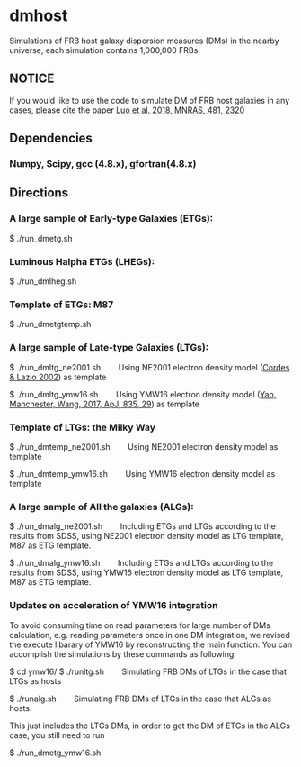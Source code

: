 # dmhost

Simulations of FRB host galaxy dispersion measures (DMs) in the nearby universe, each simulation contains 1,000,000 FRBs

## NOTICE

If you would like to use the code to simulate DM of FRB host galaxies in any cases, please cite the paper [Luo et al. 2018, MNRAS, 481, 2320](http://adsabs.harvard.edu/abs/2018MNRAS.481.2320L)

## Dependencies
### Numpy, Scipy, gcc (4.8.x), gfortran(4.8.x)


## Directions
### A large sample of Early-type Galaxies (ETGs):

$ ./run_dmetg.sh

### Luminous Halpha ETGs (LHEGs):

$ ./run_dmlheg.sh

### Template of ETGs: M87

$ ./run_dmetgtemp.sh

### A large sample of Late-type Galaxies (LTGs):

$ ./run_dmltg_ne2001.sh  &nbsp;&nbsp;&nbsp;&nbsp;&nbsp;&nbsp;   Using NE2001 electron density model ([Cordes & Lazio 2002](http://adsabs.harvard.edu/cgi-bin/bib_query?arXiv:astro-ph/0207156)) as template

$ ./run_dmltg_ymw16.sh  &nbsp;&nbsp;&nbsp;&nbsp;&nbsp;&nbsp;   Using YMW16 electron density model ([Yao, Manchester, Wang, 2017, ApJ, 835, 29](http://adsabs.harvard.edu/abs/2017ApJ...835...29Y)) as template

### Template of LTGs: the Milky Way

$ ./run_dmtemp_ne2001.sh &nbsp;&nbsp;&nbsp;&nbsp;&nbsp;&nbsp;  Using NE2001 electron density model as template

$ ./run_dmtemp_ymw16.sh &nbsp;&nbsp;&nbsp;&nbsp;&nbsp;&nbsp;  Using YMW16 electron density model as template

### A large sample of All the galaxies (ALGs):

$ ./run_dmalg_ne2001.sh  &nbsp;&nbsp;&nbsp;&nbsp;&nbsp;&nbsp; Including ETGs and LTGs according to the results from SDSS, using NE2001 electron density model as LTG template, M87 as ETG template. 

$ ./run_dmalg_ymw16.sh  &nbsp;&nbsp;&nbsp;&nbsp;&nbsp;&nbsp; Including ETGs and LTGs according to the results from SDSS, using YMW16 electron density model as LTG template, M87 as ETG template. 

### Updates on acceleration of YMW16 integration

To avoid consuming time on read parameters for large number of DMs calculation, e.g. reading parameters once in one DM integration, we revised the execute libarary of YMW16 by reconstructing the main function. You can accomplish the simulations by these commands as following:

$ cd ymw16/
$ ./runltg.sh   &nbsp;&nbsp;&nbsp;&nbsp;&nbsp;&nbsp;       Simulating FRB DMs of LTGs in the case that LTGs as hosts

$ ./runalg.sh   &nbsp;&nbsp;&nbsp;&nbsp;&nbsp;&nbsp;       Simulating FRB DMs of LTGs in the case that ALGs as hosts.

This just includes the LTGs DMs, in order to get the DM of ETGs in the ALGs case, you still need to run

$ ./run_dmetg_ymw16.sh
